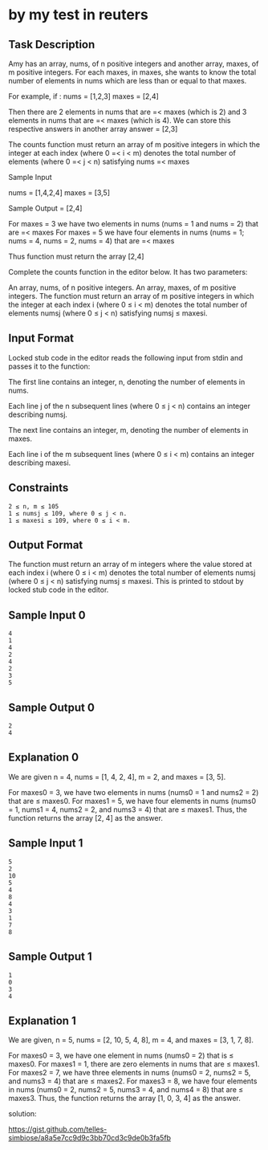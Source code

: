 # by my test in reuters
## Task Description

Amy has an array, nums, of n positive integers
and another array, maxes, of m positive
integers. For each maxes, in maxes, she wants
to know the total number of elements in nums
which are less than or equal to that maxes.

For example, if :
nums = [1,2,3]
maxes = [2,4]

Then there are 2 elements in nums that are =< maxes (which is 2)
and 3 elements in nums that are =< maxes (which is 4).
We can store this respective answers in another array answer = [2,3]

The counts function must return an array of
m positive integers in which the integer
at each index (where 0 =< i < m) denotes
the total number of elements (where 0 =< j < n)
satisfying nums =< maxes

Sample Input

nums = [1,4,2,4]
maxes = [3,5]

Sample Output = [2,4]

For maxes = 3 we have two elements in nums (nums = 1 and nums = 2)
that are =< maxes For maxes = 5 we have four elements in nums (nums = 1; nums = 4, nums = 2, nums = 4) that are =< maxes

Thus function must return the array [2,4]

Complete the counts function in the editor below. It has two parameters:

An array, nums, of n positive integers.
An array, maxes, of m positive integers.
The function must return an array of m positive
integers in which the integer at each index i (where 0 ≤ i < m)
denotes the total number of elements numsj (where 0 ≤ j < n) satisfying numsj ≤ maxesi.



## Input Format

Locked stub code in the editor reads the following input from stdin and passes it to the function:

The first line contains an integer, n, denoting the number of elements in nums.

Each line j of the n subsequent lines (where 0 ≤ j < n) contains an integer describing numsj.

The next line contains an integer, m, denoting the number of elements in maxes.

Each line i of the m subsequent lines (where 0 ≤ i < m) contains an integer describing maxesi.



## Constraints

    2 ≤ n, m ≤ 105
    1 ≤ numsj ≤ 109, where 0 ≤ j < n.
    1 ≤ maxesi ≤ 109, where 0 ≤ i < m.


## Output Format

The function must return an array of m integers where the value stored at each index i (where 0 ≤ i < m) denotes the total number of elements numsj (where 0 ≤ j < n) satisfying numsj ≤ maxesi. This is printed to stdout by locked stub code in the editor.



## Sample Input 0

    4
    1
    4
    2
    4
    2
    3
    5


## Sample Output 0

    2
    4


## Explanation 0

We are given n = 4, nums = [1, 4, 2, 4], m = 2, and maxes = [3, 5].

For maxes0 = 3, we have two elements in nums (nums0 = 1 and nums2 = 2) that are ≤ maxes0.
For maxes1 = 5, we have four elements in nums (nums0 = 1, nums1 = 4, nums2 = 2, and nums3 = 4) that are ≤ maxes1.
Thus, the function returns the array [2, 4] as the answer.



## Sample Input 1

    5
    2
    10
    5
    4
    8
    4
    3
    1
    7
    8


## Sample Output 1

    1
    0
    3
    4


## Explanation 1

We are given, n = 5, nums = [2, 10, 5, 4, 8], m = 4, and maxes = [3, 1, 7, 8].

For maxes0 = 3, we have one element in nums (nums0 = 2) that is ≤ maxes0.
For maxes1 = 1, there are zero elements in nums that are ≤ maxes1.
For maxes2 = 7, we have three elements in nums (nums0 = 2, nums2 = 5, and nums3 = 4) that are ≤ maxes2.
For maxes3 = 8, we have four elements in nums (nums0 = 2, nums2 = 5, nums3 = 4, and nums4 = 8) that are ≤ maxes3.
Thus, the function returns the array [1, 0, 3, 4] as the answer.



solution:

https://gist.github.com/telles-simbiose/a8a5e7cc9d9c3bb70cd3c9de0b3fa5fb
